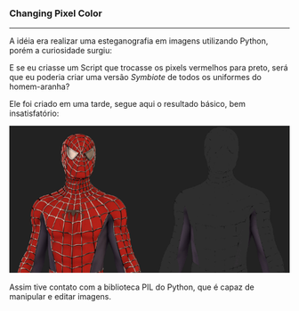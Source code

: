 ### Changing Pixel Color

<hr>

A idéia era realizar uma esteganografia em imagens utilizando Python, 
porém a curiosidade surgiu:

E se eu criasse um Script que trocasse os pixels vermelhos para preto, 
será que eu poderia criar uma versão *Symbiote* de todos os uniformes do
homem-aranha?

Ele foi criado em uma tarde, segue aqui o resultado básico, bem insatisfatório:

![results](Result_Script.png)

Assim tive contato com a biblioteca PIL do Python, que é capaz de manipular e editar
imagens.